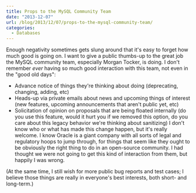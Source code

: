 ```yaml
---
title: Props to the MySQL Community Team
date: "2013-12-07"
url: /blog/2013/12/07/props-to-the-mysql-community-team/
categories:
  - Databases
---
```

Enough negativity sometimes gets slung around that it's easy to forget how much good is going on. I want to give a public thumbs-up to the great job the MySQL community team, especially Morgan Tocker, is doing. I don't remember *ever* having so much good interaction with this team, not even in the "good old days": 

*   Advance notice of things they're thinking about doing (deprecating, changing, adding, etc) 
*   Heads-up via private emails about news and upcoming things of interest (new features, upcoming announcements that aren't public yet, etc) 
*   Solicitation of opinion on proposals that are being floated internally (do you use this feature, would it hurt you if we removed this option, do you care about this legacy behavior we're thinking about sanitizing) I don't know who or what has made this change happen, but it's really welcome. I know Oracle is a giant company with all sorts of legal and regulatory hoops to jump through, for things that seem like they ought to be obviously the right thing to do in an open-source community. I had thought we were not going to get this kind of interaction from them, but happily I was wrong. 

(At the same time, I still wish for more public bug reports and test cases; I believe those things are really in everyone's best interests, both short- and long-term.)




